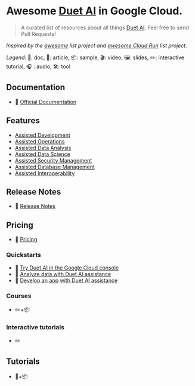 # Awesome [Duet AI](https://cloud.google.com/duet-ai?hl=en) in Google Cloud.

> A curated list of resources about all things [Duet AI](https://cloud.google.com/duet-ai/). Feel free to send Pull Requests!

*Inspired by the [awesome](https://github.com/sindresorhus/awesome) list project and [awesome Cloud Run](https://github.com/steren/awesome-cloud-run) list project.*

*Legend*: 📙: doc, 📰: article, 📦: sample, 🎬: video, 🖼️: slides, ✏️: interactive tutorial, :headphones: : audio, 🛠️: tool

## Documentation

* 📙 [Official Documentation]([https://cloud.google.com/run/docs/](https://cloud.google.com/duet-ai/docs))

## Features
* [Assisted Development](https://cloud.google.com/duet-ai?hl=en#assisted-development)
* [Assisted Operations](https://cloud.google.com/duet-ai#assisted-operations)
* [Assisted Data Analysis](https://cloud.google.com/duet-ai#assisted-data-analysis-)
* [Assisted Data Science](https://cloud.google.com/duet-ai#assisted-data-science-)
* [Assisted Security Management](https://cloud.google.com/duet-ai#assisted-security-management)
* [Assisted Database Management](https://cloud.google.com/duet-ai#assisted-database-management)
* [Assisted Interoperability](https://cloud.google.com/duet-ai#assisted-interoperability)

## Release Notes
* 📙 [Release Notes](https://cloud.google.com/duet-ai/docs/release-notes)

## Pricing
* 📙 [Pricing](https://cloud.google.com/duet-ai#pricing-module)

### Quickstarts
* 📙 [Try Duet AI in the Google Cloud console](https://cloud.google.com/duet-ai/docs/quickstart)
* 📙 [Analyze data with Duet AI assistance](https://cloud.google.com/duet-ai/docs/use-cases/analyze-data-duet-ai)
* 📙 [Develop an app with Duet AI assistance](https://cloud.google.com/duet-ai/docs/use-cases/create-app-duet-ai)

### Courses
* ✏️+📦 

### Interactive tutorials
* ✏️ 

## Tutorials
* 📰+📦



